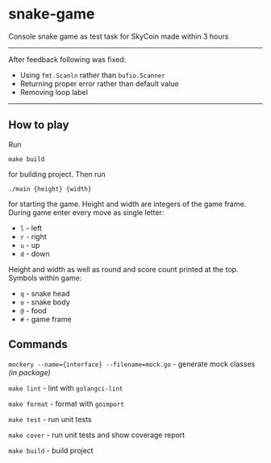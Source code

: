 # snake-game

Console snake game as test task for SkyCoin made within 3 hours

---
After feedback following was fixed:

- Using `fmt.Scanln` rather than `bufio.Scanner`
- Returning proper error rather than default value
- Removing loop label
---

## How to play

Run

```shell
make build
```

for building project. Then run 

```shell
./main {height} {width}
```

for starting the game. Height and width are integers of the game frame. 
During game enter every move as single letter:

* `l` - left
* `r` - right
* `u` - up
* `d` - down

Height and width as well as round and score count printed at the top. 
Symbols within game:

* `q` - snake head
* `o` - snake body
* `@` - food
* `#` - game frame

## Commands

`mockery --name={interface} --filename=mock.go` - generate mock classes _(in package)_

`make lint` - lint with `golangci-lint`

`make format` - format with `goimport`

`make test` - run unit tests

`make cover` - run unit tests and show coverage report

`make build` - build project
